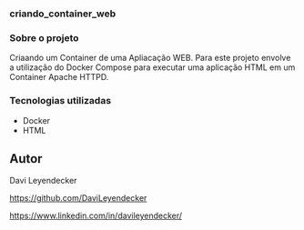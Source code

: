 ### criando_container_web

### Sobre o projeto
Criaando um Container de uma Apliacação WEB.
Para este projeto envolve a utilização do Docker Compose para executar uma aplicação HTML em um Container Apache HTTPD.

### Tecnologias utilizadas
* Docker
* HTML

## Autor
Davi Leyendecker

https://github.com/DaviLeyendecker

https://www.linkedin.com/in/davileyendecker/
